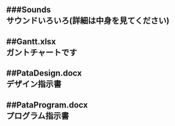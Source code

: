 ###Sounds  
サウンドいろいろ(詳細は中身を見てください)
---------------------------------------
##Gantt.xlsx  
ガントチャートです  
---------------------------------------
##PataDesign.docx  
デザイン指示書
---------------------------------------
##PataProgram.docx  
プログラム指示書  
---------------------------------------
